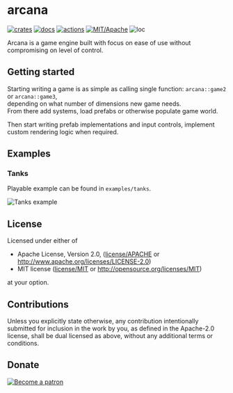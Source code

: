# arcana

[![crates](https://img.shields.io/crates/v/arcana.svg?style=for-the-badge&label=arcana)](https://crates.io/crates/arcana)
[![docs](https://img.shields.io/badge/docs.rs-arcana-66c2a5?style=for-the-badge&labelColor=555555&logoColor=white)](https://docs.rs/arcana)
[![actions](https://img.shields.io/github/workflow/status/zakarumych/arcana/badge/master?style=for-the-badge)](https://github.com/zakarumych/arcana/actions?query=workflow%3ARust)
[![MIT/Apache](https://img.shields.io/badge/license-MIT%2FApache-blue.svg?style=for-the-badge)](COPYING)
![loc](https://img.shields.io/tokei/lines/github/zakarumych/arcana?style=for-the-badge)


Arcana is a game engine built with focus on ease of use without compromising on level of control.

## Getting started

Starting writing a game is as simple as calling single function: `arcana::game2` or `arcana::game3`,\
depending on what number of dimensions new game needs.\
From there add systems, load prefabs or otherwise populate game world.

Then start writing prefab implementations and input controls, implement custom rendering logic when required.


## Examples

### Tanks
Playable example can be found in `examples/tanks`.

![Tanks example](images/tanks.gif)

## License

Licensed under either of

* Apache License, Version 2.0, ([license/APACHE](license/APACHE) or http://www.apache.org/licenses/LICENSE-2.0)
* MIT license ([license/MIT](license/MIT) or http://opensource.org/licenses/MIT)

at your option.

## Contributions

Unless you explicitly state otherwise, any contribution intentionally submitted for inclusion in the work by you, as defined in the Apache-2.0 license, shall be dual licensed as above, without any additional terms or conditions.

## Donate

[![Become a patron](https://c5.patreon.com/external/logo/become_a_patron_button.png)](https://www.patreon.com/zakarum)
